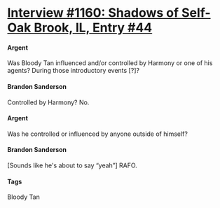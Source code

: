 # [Interview #1160: Shadows of Self-Oak Brook, IL, Entry #44](https://www.theoryland.com/intvmain.php?i=1160#44)

#### Argent

Was Bloody Tan influenced and/or controlled by Harmony or one of his agents? During those introductory events [?]?

#### Brandon Sanderson

Controlled by Harmony? No.

#### Argent

Was he controlled or influenced by anyone outside of himself?

#### Brandon Sanderson

[Sounds like he's about to say “yeah”] RAFO.

#### Tags

Bloody Tan

